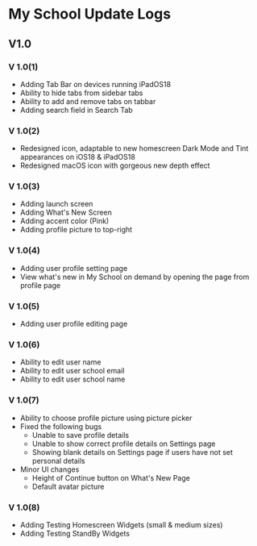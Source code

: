# My School Update Logs


## V1.0

### V 1.0(1)
- Adding Tab Bar on devices running iPadOS18
- Ability to hide tabs from sidebar tabs
- Ability to add and remove tabs on tabbar
- Adding search field in Search Tab


### V 1.0(2)
- Redesigned icon, adaptable to new homescreen Dark Mode and Tint appearances on iOS18 & iPadOS18
- Redesigned macOS icon with gorgeous new depth effect


### V 1.0(3)
- Adding launch screen
- Adding What's New Screen
- Adding accent color (Pink)
- Adding profile picture to top-right


### V 1.0(4)
- Adding user profile setting page
- View what's new in My School on demand by opening the page from profile page


### V 1.0(5)
- Adding user profile editing page


### V 1.0(6)
- Ability to edit user name
- Ability to edit user school email
- Ability to edit user school name


### V 1.0(7)
- Ability to choose profile picture using picture picker
- Fixed the following bugs
    - Unable to save profile details
    - Unable to show correct profile details on Settings page
    - Showing blank details on Settings page if users have not set personal details
- Minor UI changes
    - Height of Continue button on What's New Page
    - Default avatar picture


### V 1.0(8)
- Adding Testing Homescreen Widgets (small & medium sizes)
- Adding Testing StandBy Widgets
